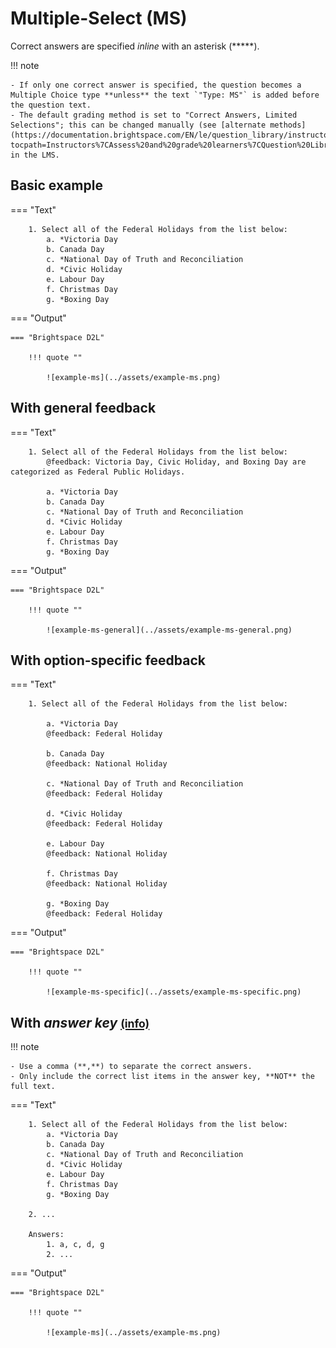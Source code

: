 # Multiple-Select (MS)

Correct answers are specified *inline* with an asterisk (*****).

!!! note

    - If only one correct answer is specified, the question becomes a Multiple Choice type **unless** the text `"Type: MS"` is added before the question text.
    - The default grading method is set to "Correct Answers, Limited Selections"; this can be changed manually (see [alternate methods](https://documentation.brightspace.com/EN/le/question_library/instructor/creating_questions.htm?tocpath=Instructors%7CAssess%20and%20grade%20learners%7CQuestion%20Library%7C_____1)) in the LMS.

## Basic example

=== "Text"

        1. Select all of the Federal Holidays from the list below:
            a. *Victoria Day
            b. Canada Day
            c. *National Day of Truth and Reconciliation
            d. *Civic Holiday
            e. Labour Day
            f. Christmas Day
            g. *Boxing Day

=== "Output"

    === "Brightspace D2L"

        !!! quote ""

            ![example-ms](../assets/example-ms.png)
<!-- 
    === "Canvas"

        !!! quote ""

            Coming Soon.

    === "Moodle"

        !!! quote ""

            Coming Soon. -->

## With general feedback

=== "Text"

        1. Select all of the Federal Holidays from the list below:
            @feedback: Victoria Day, Civic Holiday, and Boxing Day are categorized as Federal Public Holidays.

            a. *Victoria Day
            b. Canada Day
            c. *National Day of Truth and Reconciliation
            d. *Civic Holiday
            e. Labour Day
            f. Christmas Day
            g. *Boxing Day

=== "Output"

    === "Brightspace D2L"

        !!! quote ""

            ![example-ms-general](../assets/example-ms-general.png)
<!-- 
    === "Canvas"

        !!! quote ""

            Coming Soon.

    === "Moodle"

        !!! quote ""

            Coming Soon. -->

## With option-specific feedback

=== "Text"

        1. Select all of the Federal Holidays from the list below:

            a. *Victoria Day
            @feedback: Federal Holiday

            b. Canada Day
            @feedback: National Holiday

            c. *National Day of Truth and Reconciliation
            @feedback: Federal Holiday

            d. *Civic Holiday
            @feedback: Federal Holiday

            e. Labour Day
            @feedback: National Holiday

            f. Christmas Day
            @feedback: National Holiday

            g. *Boxing Day
            @feedback: Federal Holiday

=== "Output"

    === "Brightspace D2L"

        !!! quote ""

            ![example-ms-specific](../assets/example-ms-specific.png)
<!-- 
    === "Canvas"

        !!! quote ""

            Coming Soon.

    === "Moodle"

        !!! quote ""

            Coming Soon. -->

<!-- markdownlint-disable MD033 -->
## With *answer key* [<small markdown>(info)</small>](../additional-info/end-answer-key.md)

!!! note

    - Use a comma (**,**) to separate the correct answers.
    - Only include the correct list items in the answer key, **NOT** the full text.

=== "Text"

        1. Select all of the Federal Holidays from the list below:
            a. *Victoria Day
            b. Canada Day
            c. *National Day of Truth and Reconciliation
            d. *Civic Holiday
            e. Labour Day
            f. Christmas Day
            g. *Boxing Day

        2. ...

        Answers:
            1. a, c, d, g
            2. ...

=== "Output"

    === "Brightspace D2L"

        !!! quote ""

            ![example-ms](../assets/example-ms.png)
<!-- 
    === "Canvas"

        !!! quote ""

            Coming Soon.

    === "Moodle"

        !!! quote ""

            Coming Soon. -->
